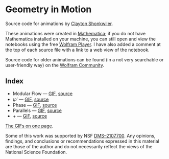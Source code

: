 # Geometry in Motion
Source code for animations by [Clayton Shonkwiler](https://shonkwiler.org).

These animations were created in [Mathematica](https://www.wolfram.com/mathematica/); if you do not have Mathematica installed on your machine, you can still open and view the notebooks using the free [Wolfram Player](https://www.wolfram.com/player/). I have also added a comment at the top of each source file with a link to a web view of the notebook.

Source code for older animations can be found (in a not very searchable or user-friendly way) on the [Wolfram Community](https://community.wolfram.com/web/claytonshonkwiler).

Index
-----

* Modular Flow — [GIF](https://images.squarespace-cdn.com/content/v1/559ecd75e4b04a42423a0fe2/1716580563322-F3TRA7GN8JPZ7ZJ7VD3C/image-asset.gif), [source](source/flow.nb)
* ℘′ — [GIF](https://images.squarespace-cdn.com/content/v1/559ecd75e4b04a42423a0fe2/1716580840132-AMCDO45802WVWL5J41YW/image-asset.gif), [source](source/p.nb)
* Phase — [GIF](https://images.squarespace-cdn.com/content/v1/559ecd75e4b04a42423a0fe2/1747935280867-O0B2VPOKFL1EAQ1FC2Y4/image-asset.gif), [source](source/phase.nb)
* Parallels — [GIF](https://images.squarespace-cdn.com/content/v1/559ecd75e4b04a42423a0fe2/1748967192818-KUFKUOP8XSBGDRLGX49J/horo16s.gif), [source](source/parallels.nb)
* &plus; — [GIF](https://images.squarespace-cdn.com/content/v1/559ecd75e4b04a42423a0fe2/1749228184092-7S6LX6X7A1LH0ASGYIAP/image-asset.gif), [source](source/plus.nb)

[The GIFs on one page](https://shonkwiler.org/geometry).

Some of this work was supported by NSF [DMS–2107700](https://www.nsf.gov/awardsearch/showAward?AWD_ID=2107700). Any opinions, findings, and conclusions or recommendations expressed in this material are those of the author and do not necessarily reflect the views of the National Science Foundation.
